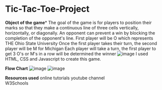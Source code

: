 # Tic-Tac-Toe-Project

**Object of the game***
The goal of the game is for players to position their marks so that they make a continuous line of three cells vertically, horizontally, or diagonally. 
An opponent can prevent a win by blocking the completion of the opponent's line.
First player will be O which represents THE Ohio State University
Once the first player takes their turn, the second player will be M for Michigan
Each player will take a turn, the first player to get 3 O's or M's in a row will be determined the winner
![image](https://github.com/chantuff/Tic-Tac-Toe-Project/assets/78155828/2b100907-22f5-4a2c-81ab-afefa6da1242)
I used HTML, CSS and Javascript to create this game.

**Flow Chart**
![image](https://github.com/chantuff/Tic-Tac-Toe-Project/assets/78155828/18c7414f-dfb9-40f1-aeb6-637cfdc1f794)
![image](https://github.com/chantuff/Tic-Tac-Toe-Project/assets/78155828/0a4ade79-b652-403e-b992-2ce33b226584)


**Resources used**
online tutorials youtube channel<br>
W3Schools



